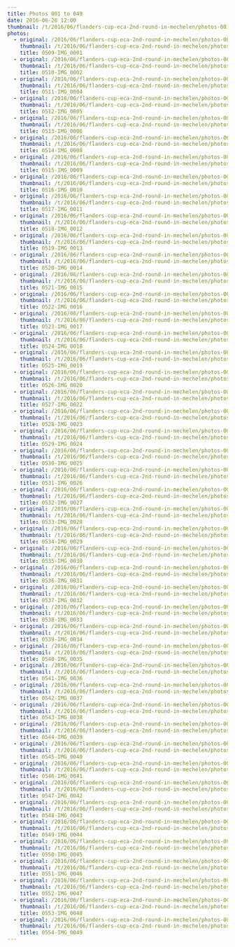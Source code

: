 ```yaml
---
title: Photos 001 to 049
date: 2016-06-26 12:00
thumbnail: /t/2016/06/flanders-cup-eca-2nd-round-in-mechelen/photos-001-to-049/0509-img_0001.jpg
photos:
  - original: /2016/06/flanders-cup-eca-2nd-round-in-mechelen/photos-001-to-049/0509-img_0001.jpg
    thumbnail: /t/2016/06/flanders-cup-eca-2nd-round-in-mechelen/photos-001-to-049/0509-img_0001.jpg
    title: 0509-IMG_0001
  - original: /2016/06/flanders-cup-eca-2nd-round-in-mechelen/photos-001-to-049/0510-img_0002.jpg
    thumbnail: /t/2016/06/flanders-cup-eca-2nd-round-in-mechelen/photos-001-to-049/0510-img_0002.jpg
    title: 0510-IMG_0002
  - original: /2016/06/flanders-cup-eca-2nd-round-in-mechelen/photos-001-to-049/0511-img_0004.jpg
    thumbnail: /t/2016/06/flanders-cup-eca-2nd-round-in-mechelen/photos-001-to-049/0511-img_0004.jpg
    title: 0511-IMG_0004
  - original: /2016/06/flanders-cup-eca-2nd-round-in-mechelen/photos-001-to-049/0512-img_0005.jpg
    thumbnail: /t/2016/06/flanders-cup-eca-2nd-round-in-mechelen/photos-001-to-049/0512-img_0005.jpg
    title: 0512-IMG_0005
  - original: /2016/06/flanders-cup-eca-2nd-round-in-mechelen/photos-001-to-049/0513-img_0006.jpg
    thumbnail: /t/2016/06/flanders-cup-eca-2nd-round-in-mechelen/photos-001-to-049/0513-img_0006.jpg
    title: 0513-IMG_0006
  - original: /2016/06/flanders-cup-eca-2nd-round-in-mechelen/photos-001-to-049/0514-img_0008.jpg
    thumbnail: /t/2016/06/flanders-cup-eca-2nd-round-in-mechelen/photos-001-to-049/0514-img_0008.jpg
    title: 0514-IMG_0008
  - original: /2016/06/flanders-cup-eca-2nd-round-in-mechelen/photos-001-to-049/0515-img_0009.jpg
    thumbnail: /t/2016/06/flanders-cup-eca-2nd-round-in-mechelen/photos-001-to-049/0515-img_0009.jpg
    title: 0515-IMG_0009
  - original: /2016/06/flanders-cup-eca-2nd-round-in-mechelen/photos-001-to-049/0516-img_0010.jpg
    thumbnail: /t/2016/06/flanders-cup-eca-2nd-round-in-mechelen/photos-001-to-049/0516-img_0010.jpg
    title: 0516-IMG_0010
  - original: /2016/06/flanders-cup-eca-2nd-round-in-mechelen/photos-001-to-049/0517-img_0011.jpg
    thumbnail: /t/2016/06/flanders-cup-eca-2nd-round-in-mechelen/photos-001-to-049/0517-img_0011.jpg
    title: 0517-IMG_0011
  - original: /2016/06/flanders-cup-eca-2nd-round-in-mechelen/photos-001-to-049/0518-img_0012.jpg
    thumbnail: /t/2016/06/flanders-cup-eca-2nd-round-in-mechelen/photos-001-to-049/0518-img_0012.jpg
    title: 0518-IMG_0012
  - original: /2016/06/flanders-cup-eca-2nd-round-in-mechelen/photos-001-to-049/0519-img_0013.jpg
    thumbnail: /t/2016/06/flanders-cup-eca-2nd-round-in-mechelen/photos-001-to-049/0519-img_0013.jpg
    title: 0519-IMG_0013
  - original: /2016/06/flanders-cup-eca-2nd-round-in-mechelen/photos-001-to-049/0520-img_0014.jpg
    thumbnail: /t/2016/06/flanders-cup-eca-2nd-round-in-mechelen/photos-001-to-049/0520-img_0014.jpg
    title: 0520-IMG_0014
  - original: /2016/06/flanders-cup-eca-2nd-round-in-mechelen/photos-001-to-049/0521-img_0015.jpg
    thumbnail: /t/2016/06/flanders-cup-eca-2nd-round-in-mechelen/photos-001-to-049/0521-img_0015.jpg
    title: 0521-IMG_0015
  - original: /2016/06/flanders-cup-eca-2nd-round-in-mechelen/photos-001-to-049/0522-img_0016.jpg
    thumbnail: /t/2016/06/flanders-cup-eca-2nd-round-in-mechelen/photos-001-to-049/0522-img_0016.jpg
    title: 0522-IMG_0016
  - original: /2016/06/flanders-cup-eca-2nd-round-in-mechelen/photos-001-to-049/0523-img_0017.jpg
    thumbnail: /t/2016/06/flanders-cup-eca-2nd-round-in-mechelen/photos-001-to-049/0523-img_0017.jpg
    title: 0523-IMG_0017
  - original: /2016/06/flanders-cup-eca-2nd-round-in-mechelen/photos-001-to-049/0524-img_0018.jpg
    thumbnail: /t/2016/06/flanders-cup-eca-2nd-round-in-mechelen/photos-001-to-049/0524-img_0018.jpg
    title: 0524-IMG_0018
  - original: /2016/06/flanders-cup-eca-2nd-round-in-mechelen/photos-001-to-049/0525-img_0019.jpg
    thumbnail: /t/2016/06/flanders-cup-eca-2nd-round-in-mechelen/photos-001-to-049/0525-img_0019.jpg
    title: 0525-IMG_0019
  - original: /2016/06/flanders-cup-eca-2nd-round-in-mechelen/photos-001-to-049/0526-img_0020.jpg
    thumbnail: /t/2016/06/flanders-cup-eca-2nd-round-in-mechelen/photos-001-to-049/0526-img_0020.jpg
    title: 0526-IMG_0020
  - original: /2016/06/flanders-cup-eca-2nd-round-in-mechelen/photos-001-to-049/0527-img_0022.jpg
    thumbnail: /t/2016/06/flanders-cup-eca-2nd-round-in-mechelen/photos-001-to-049/0527-img_0022.jpg
    title: 0527-IMG_0022
  - original: /2016/06/flanders-cup-eca-2nd-round-in-mechelen/photos-001-to-049/0528-img_0023.jpg
    thumbnail: /t/2016/06/flanders-cup-eca-2nd-round-in-mechelen/photos-001-to-049/0528-img_0023.jpg
    title: 0528-IMG_0023
  - original: /2016/06/flanders-cup-eca-2nd-round-in-mechelen/photos-001-to-049/0529-img_0024.jpg
    thumbnail: /t/2016/06/flanders-cup-eca-2nd-round-in-mechelen/photos-001-to-049/0529-img_0024.jpg
    title: 0529-IMG_0024
  - original: /2016/06/flanders-cup-eca-2nd-round-in-mechelen/photos-001-to-049/0530-img_0025.jpg
    thumbnail: /t/2016/06/flanders-cup-eca-2nd-round-in-mechelen/photos-001-to-049/0530-img_0025.jpg
    title: 0530-IMG_0025
  - original: /2016/06/flanders-cup-eca-2nd-round-in-mechelen/photos-001-to-049/0531-img_0026.jpg
    thumbnail: /t/2016/06/flanders-cup-eca-2nd-round-in-mechelen/photos-001-to-049/0531-img_0026.jpg
    title: 0531-IMG_0026
  - original: /2016/06/flanders-cup-eca-2nd-round-in-mechelen/photos-001-to-049/0532-img_0027.jpg
    thumbnail: /t/2016/06/flanders-cup-eca-2nd-round-in-mechelen/photos-001-to-049/0532-img_0027.jpg
    title: 0532-IMG_0027
  - original: /2016/06/flanders-cup-eca-2nd-round-in-mechelen/photos-001-to-049/0533-img_0028.jpg
    thumbnail: /t/2016/06/flanders-cup-eca-2nd-round-in-mechelen/photos-001-to-049/0533-img_0028.jpg
    title: 0533-IMG_0028
  - original: /2016/06/flanders-cup-eca-2nd-round-in-mechelen/photos-001-to-049/0534-img_0029.jpg
    thumbnail: /t/2016/06/flanders-cup-eca-2nd-round-in-mechelen/photos-001-to-049/0534-img_0029.jpg
    title: 0534-IMG_0029
  - original: /2016/06/flanders-cup-eca-2nd-round-in-mechelen/photos-001-to-049/0535-img_0030.jpg
    thumbnail: /t/2016/06/flanders-cup-eca-2nd-round-in-mechelen/photos-001-to-049/0535-img_0030.jpg
    title: 0535-IMG_0030
  - original: /2016/06/flanders-cup-eca-2nd-round-in-mechelen/photos-001-to-049/0536-img_0031.jpg
    thumbnail: /t/2016/06/flanders-cup-eca-2nd-round-in-mechelen/photos-001-to-049/0536-img_0031.jpg
    title: 0536-IMG_0031
  - original: /2016/06/flanders-cup-eca-2nd-round-in-mechelen/photos-001-to-049/0537-img_0032.jpg
    thumbnail: /t/2016/06/flanders-cup-eca-2nd-round-in-mechelen/photos-001-to-049/0537-img_0032.jpg
    title: 0537-IMG_0032
  - original: /2016/06/flanders-cup-eca-2nd-round-in-mechelen/photos-001-to-049/0538-img_0033.jpg
    thumbnail: /t/2016/06/flanders-cup-eca-2nd-round-in-mechelen/photos-001-to-049/0538-img_0033.jpg
    title: 0538-IMG_0033
  - original: /2016/06/flanders-cup-eca-2nd-round-in-mechelen/photos-001-to-049/0539-img_0034.jpg
    thumbnail: /t/2016/06/flanders-cup-eca-2nd-round-in-mechelen/photos-001-to-049/0539-img_0034.jpg
    title: 0539-IMG_0034
  - original: /2016/06/flanders-cup-eca-2nd-round-in-mechelen/photos-001-to-049/0540-img_0035.jpg
    thumbnail: /t/2016/06/flanders-cup-eca-2nd-round-in-mechelen/photos-001-to-049/0540-img_0035.jpg
    title: 0540-IMG_0035
  - original: /2016/06/flanders-cup-eca-2nd-round-in-mechelen/photos-001-to-049/0541-img_0036.jpg
    thumbnail: /t/2016/06/flanders-cup-eca-2nd-round-in-mechelen/photos-001-to-049/0541-img_0036.jpg
    title: 0541-IMG_0036
  - original: /2016/06/flanders-cup-eca-2nd-round-in-mechelen/photos-001-to-049/0542-img_0037.jpg
    thumbnail: /t/2016/06/flanders-cup-eca-2nd-round-in-mechelen/photos-001-to-049/0542-img_0037.jpg
    title: 0542-IMG_0037
  - original: /2016/06/flanders-cup-eca-2nd-round-in-mechelen/photos-001-to-049/0543-img_0038.jpg
    thumbnail: /t/2016/06/flanders-cup-eca-2nd-round-in-mechelen/photos-001-to-049/0543-img_0038.jpg
    title: 0543-IMG_0038
  - original: /2016/06/flanders-cup-eca-2nd-round-in-mechelen/photos-001-to-049/0544-img_0039.jpg
    thumbnail: /t/2016/06/flanders-cup-eca-2nd-round-in-mechelen/photos-001-to-049/0544-img_0039.jpg
    title: 0544-IMG_0039
  - original: /2016/06/flanders-cup-eca-2nd-round-in-mechelen/photos-001-to-049/0545-img_0040.jpg
    thumbnail: /t/2016/06/flanders-cup-eca-2nd-round-in-mechelen/photos-001-to-049/0545-img_0040.jpg
    title: 0545-IMG_0040
  - original: /2016/06/flanders-cup-eca-2nd-round-in-mechelen/photos-001-to-049/0546-img_0041.jpg
    thumbnail: /t/2016/06/flanders-cup-eca-2nd-round-in-mechelen/photos-001-to-049/0546-img_0041.jpg
    title: 0546-IMG_0041
  - original: /2016/06/flanders-cup-eca-2nd-round-in-mechelen/photos-001-to-049/0547-img_0042.jpg
    thumbnail: /t/2016/06/flanders-cup-eca-2nd-round-in-mechelen/photos-001-to-049/0547-img_0042.jpg
    title: 0547-IMG_0042
  - original: /2016/06/flanders-cup-eca-2nd-round-in-mechelen/photos-001-to-049/0548-img_0043.jpg
    thumbnail: /t/2016/06/flanders-cup-eca-2nd-round-in-mechelen/photos-001-to-049/0548-img_0043.jpg
    title: 0548-IMG_0043
  - original: /2016/06/flanders-cup-eca-2nd-round-in-mechelen/photos-001-to-049/0549-img_0044.jpg
    thumbnail: /t/2016/06/flanders-cup-eca-2nd-round-in-mechelen/photos-001-to-049/0549-img_0044.jpg
    title: 0549-IMG_0044
  - original: /2016/06/flanders-cup-eca-2nd-round-in-mechelen/photos-001-to-049/0550-img_0045.jpg
    thumbnail: /t/2016/06/flanders-cup-eca-2nd-round-in-mechelen/photos-001-to-049/0550-img_0045.jpg
    title: 0550-IMG_0045
  - original: /2016/06/flanders-cup-eca-2nd-round-in-mechelen/photos-001-to-049/0551-img_0046.jpg
    thumbnail: /t/2016/06/flanders-cup-eca-2nd-round-in-mechelen/photos-001-to-049/0551-img_0046.jpg
    title: 0551-IMG_0046
  - original: /2016/06/flanders-cup-eca-2nd-round-in-mechelen/photos-001-to-049/0552-img_0047.jpg
    thumbnail: /t/2016/06/flanders-cup-eca-2nd-round-in-mechelen/photos-001-to-049/0552-img_0047.jpg
    title: 0552-IMG_0047
  - original: /2016/06/flanders-cup-eca-2nd-round-in-mechelen/photos-001-to-049/0553-img_0048.jpg
    thumbnail: /t/2016/06/flanders-cup-eca-2nd-round-in-mechelen/photos-001-to-049/0553-img_0048.jpg
    title: 0553-IMG_0048
  - original: /2016/06/flanders-cup-eca-2nd-round-in-mechelen/photos-001-to-049/0554-img_0049.jpg
    thumbnail: /t/2016/06/flanders-cup-eca-2nd-round-in-mechelen/photos-001-to-049/0554-img_0049.jpg
    title: 0554-IMG_0049
---
```

